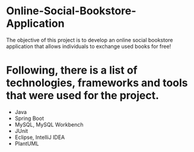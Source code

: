 # Online-Social-Bookstore-Application

The objective of this project is to develop an online social bookstore application that allows individuals to exchange used books for free!


# Following, there is a list of technologies, frameworks and tools that were used for the project.


- Java
- Spring Boot
- MySQL, MySQL Workbench
- JUnit
- Eclipse, IntelliJ IDEA
- PlantUML
